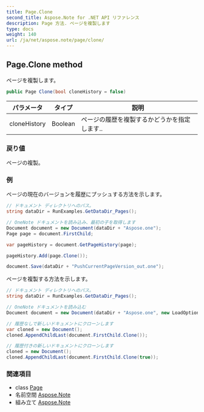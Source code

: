 ```yaml
---
title: Page.Clone
second_title: Aspose.Note for .NET API リファレンス
description: Page 方法. ページを複製します
type: docs
weight: 140
url: /ja/net/aspose.note/page/clone/
---
```

## Page.Clone method

ページを複製します。

```csharp
public Page Clone(bool cloneHistory = false)
```

| パラメータ | タイプ | 説明 |
| --- | --- | --- |
| cloneHistory | Boolean | ページの履歴を複製するかどうかを指定します.. |

### 戻り値

ページの複製。

### 例

ページの現在のバージョンを履歴にプッシュする方法を示します。

```csharp
// ドキュメント ディレクトリへのパス。
string dataDir = RunExamples.GetDataDir_Pages();

// OneNote ドキュメントを読み込み、最初の子を取得します           
Document document = new Document(dataDir + "Aspose.one");
Page page = document.FirstChild;

var pageHistory = document.GetPageHistory(page);

pageHistory.Add(page.Clone());

document.Save(dataDir + "PushCurrentPageVersion_out.one");
```

ページを複製する方法を示します。

```csharp
// ドキュメント ディレクトリへのパス。
string dataDir = RunExamples.GetDataDir_Pages();

// OneNote ドキュメントを読み込む
Document document = new Document(dataDir + "Aspose.one", new LoadOptions { LoadHistory = true });

// 履歴なしで新しいドキュメントにクローンします
var cloned = new Document();
cloned.AppendChildLast(document.FirstChild.Clone());

// 履歴付きの新しいドキュメントにクローンします
cloned = new Document();
cloned.AppendChildLast(document.FirstChild.Clone(true));
```

### 関連項目

* class [Page](../)
* 名前空間 [Aspose.Note](../../page/)
* 組み立て [Aspose.Note](../../../)


